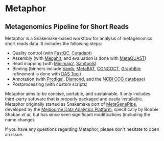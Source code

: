 # Metaphor
## Metagenomics Pipeline for Short Reads

Metaphor is a Snakemake-based workflow for analysis of metagenomics short reads data. It includes the following steps:
- Quality control (with [FastQC](https://github.com/s-andrews/FastQC/), [Cutadapt](https://github.com/marcelm/cutadapt))
- Assembly (with [Megahit](https://github.com/voutcn/megahit), and evaluation is done with [MetaQUAST](https://github.com/ablab/quast))
- Read mapping (with [Minimap2](https://github.com/lh3/minimap2), [Samtools](https://github.com/samtools/samtools))
- Binning (binners include [Vamb](https://github.com/RasmussenLab/vamb/), [MetaBAT](https://bitbucket.org/berkeleylab/metabat), [CONCOCT](https://github.com/BinPro/CONCOCT), [GraphBin](https://github.com/Vini2/GraphBin); refinement is done with [DAS Tool](https://github.com/cmks/DAS_Tool))
- Annotation (with [Prodigal](https://github.com/hyattpd/Prodigal), [Diamond](https://github.com/bbuchfink/diamond), and the [NCBI COG database](https://www.ncbi.nlm.nih.gov/research/cog-project/))
- Postprocessing (with custom scripts)

Metaphor aims to be concise, portable, and sustainable. It only includes third-party software that is properly packaged and easily installable. Metaphor originally started as Snakemake port of [MetaGenePipe](https://gitlab.unimelb.edu.au/bshaban/metaGenePipe/), developed by the [Melbourne Data Analytics Platform](https://mdap.unimelb.edu.au/), specifically by Bobbie Shaban *et al*, but  has since seen significant modifications (including the name change).

If you have any questions regarding Metaphor, please don't hesitate to open an issue.

<!-- 
TO-DO:
### Installation

### Usage

### Documentation 
-->
